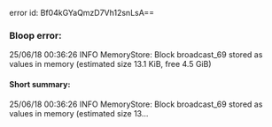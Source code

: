 error id: Bf04kGYaQmzD7Vh12snLsA==
### Bloop error:

25/06/18 00:36:26 INFO MemoryStore: Block broadcast_69 stored as values in memory (estimated size 13.1 KiB, free 4.5 GiB)
#### Short summary: 

25/06/18 00:36:26 INFO MemoryStore: Block broadcast_69 stored as values in memory (estimated size 13...